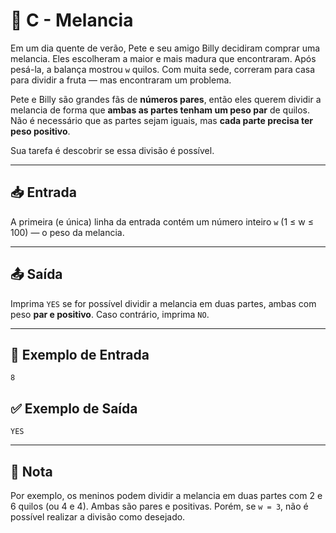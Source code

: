 # 🍉 C - Melancia

Em um dia quente de verão, Pete e seu amigo Billy decidiram comprar uma melancia. Eles escolheram a maior e mais madura que encontraram. Após pesá-la, a balança mostrou `w` quilos. Com muita sede, correram para casa para dividir a fruta — mas encontraram um problema.

Pete e Billy são grandes fãs de **números pares**, então eles querem dividir a melancia de forma que **ambas as partes tenham um peso par** de quilos. Não é necessário que as partes sejam iguais, mas **cada parte precisa ter peso positivo**.

Sua tarefa é descobrir se essa divisão é possível.

---

## 📥 Entrada

A primeira (e única) linha da entrada contém um número inteiro `w` (1 ≤ w ≤ 100) — o peso da melancia.

---

## 📤 Saída

Imprima `YES` se for possível dividir a melancia em duas partes, ambas com peso **par e positivo**. Caso contrário, imprima `NO`.

---

## 📌 Exemplo de Entrada

```
8
```

## ✅ Exemplo de Saída

```
YES
```

---

## 📝 Nota

Por exemplo, os meninos podem dividir a melancia em duas partes com 2 e 6 quilos (ou 4 e 4). Ambas são pares e positivas. Porém, se `w = 3`, não é possível realizar a divisão como desejado.
